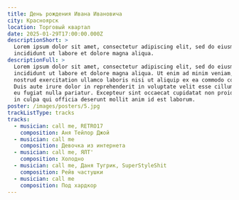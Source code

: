```yaml
---
title: День рождения Ивана Ивановича
city: Красноярск
location: Торговый квартал
date: 2025-01-29T17:00:00.000Z
descriptionShort: >
  Lorem ipsum dolor sit amet, consectetur adipiscing elit, sed do eiusmod tempor
  incididunt ut labore et dolore magna aliqua.
descriptionFull: >
  Lorem ipsum dolor sit amet, consectetur adipiscing elit, sed do eiusmod tempor
  incididunt ut labore et dolore magna aliqua. Ut enim ad minim veniam, quis
  nostrud exercitation ullamco laboris nisi ut aliquip ex ea commodo consequat.
  Duis aute irure dolor in reprehenderit in voluptate velit esse cillum dolore
  eu fugiat nulla pariatur. Excepteur sint occaecat cupidatat non proident, sunt
  in culpa qui officia deserunt mollit anim id est laborum.
poster: /images/posters/5.jpg
trackListType: tracks
tracks:
  - musician: call me, RETRO17
    composition: Аня Тейлор Джой
  - musician: call me
    composition: Девочка из интернета
  - musician: call me, ЯЛТ'
    composition: Холодно
  - musician: call me, Даня Тугрик, SuperStyleShit
    composition: Рейв частушки
  - musician: call me
    composition: Под хардкор
---
```

